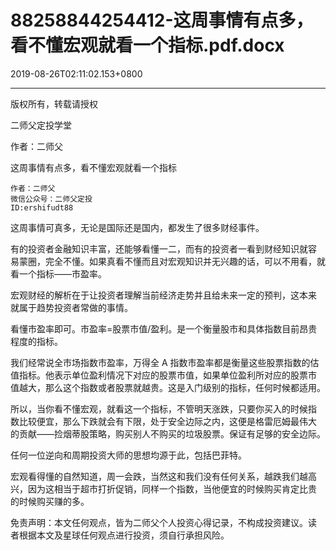 # 88258844254412-这周事情有点多，看不懂宏观就看一个指标.pdf.docx

2019-08-26T02:11:02.153+0800

----

版权所有，转载请授权

二师父定投学堂

作者：二师父

这周事情有点多，看不懂宏观就看一个指标 

	作者：二师父   
	微信公众号：二师父定投   
	ID:ershifudt88   
这周事情可真多，无论是国际还是国内，都发生了很多财经事件。 

有的投资者金融知识丰富，还能够看懂一二，而有的投资者一看到财经知识就容 易蒙圈，完全不懂。如果真看不懂而且对宏观知识并无兴趣的话，可以不用看，就看一个指标——市盈率。 

宏观财经的解析在于让投资者理解当前经济走势并且给未来一定的预判，这本来 就属于趋势投资者常做的事情。 

看懂市盈率即可。市盈率=股票市值/盈利。是一个衡量股市和具体指数目前昂贵 程度的指标。 

我们经常说全市场指数市盈率，万得全 A 指数市盈率都是衡量这些股票指数的估 值指标。他表示单位盈利情况下对应的股票市值，如果单位盈利所对应的股票市 值越大，那么这个指数或者股票就越贵。这是入门级别的指标，任何时候都适用。 

所以，当你看不懂宏观，就看这一个指标，不管明天涨跌，只要你买入的时候指 数比较便宜，那么下跌就会有下限，处于安全边际之内，这便是格雷厄姆最伟大 的贡献——捡烟蒂股策略，购买别人不购买的垃圾股票。保证有足够的安全边际。 

任何一位逆向和周期投资大师的思想均源于此，包括巴菲特。 

宏观看得懂的自然知道，周一会跌，当然这和我们没有任何关系，越跌我们越高 兴，因为这相当于超市打折促销，同样一个指数，当他便宜的时候购买肯定比贵 的时候购买赚的多。 

免责声明：本文任何观点，皆为二师父个人投资心得记录，不构成投资建议。读 者根据本文及星球任何观点进行投资，须自行承担风险。 

